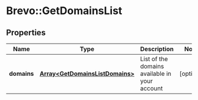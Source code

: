 # Brevo::GetDomainsList

## Properties
Name | Type | Description | Notes
------------ | ------------- | ------------- | -------------
**domains** | [**Array&lt;GetDomainsListDomains&gt;**](GetDomainsListDomains.md) | List of the domains available in your account | [optional] 


